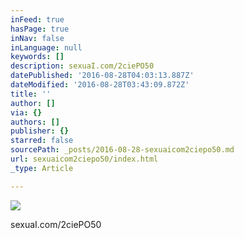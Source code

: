 ```yaml
---
inFeed: true
hasPage: true
inNav: false
inLanguage: null
keywords: []
description: sexuaI.com/2ciePO50
datePublished: '2016-08-28T04:03:13.887Z'
dateModified: '2016-08-28T03:43:09.872Z'
title: ''
author: []
via: {}
authors: []
publisher: {}
starred: false
sourcePath: _posts/2016-08-28-sexuaicom2ciepo50.md
url: sexuaicom2ciepo50/index.html
_type: Article

---
```

![](https://the-grid-user-content.s3-us-west-2.amazonaws.com/cf863f19-b03b-45c8-891b-5be14d9eb4fb.jpg)

sexuaI.com/2ciePO50